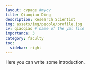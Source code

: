 ```yaml
---
layout: cvpage #mycv
title: Qiaoqiao Ding
description: Research Scientist
img: assets/img/people/profile.jpg
cv: qiaoqiao # name of the yml file
importance: 3
category: faculty
toc:
  sidebar: right
---
```



Here you can write some introduction.



